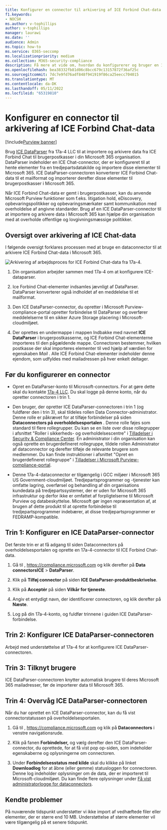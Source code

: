 ```yaml
---
title: Konfigurer en connector til arkivering af ICE Forbind Chat-data i Microsoft 365
f1.keywords:
- NOCSH
ms.author: v-tophillips
author: v-tophillips
manager: laurawi
ms.date: ''
audience: Admin
ms.topic: how-to
ms.service: O365-seccomp
ms.localizationpriority: medium
ms.collection: M365-security-compliance
description: Få mere at vide om, hvordan du konfigurerer og bruger en 17a-4 ICE Forbind Chat DataParser-connector til at importere og arkivere ICE Forbind Chat-data i Microsoft 365.
ms.openlocfilehash: bea38332fb81d06c8bcc679c13157872f36af25c
ms.sourcegitcommit: 7dc7e9fd76adf848f941919f86ca25eecc704015
ms.translationtype: MT
ms.contentlocale: da-DK
ms.lasthandoff: 05/11/2022
ms.locfileid: "65319810"
---
```

# <a name="set-up-a-connector-to-archive-ice-connect-chat-data"></a>Konfigurer en connector til arkivering af ICE Forbind Chat-data

[!include[Purview banner](../includes/purview-rebrand-banner.md)]

Brug [ICE DataParser](https://www.17a-4.com/ice-dataparser/) fra 17a-4 LLC til at importere og arkivere data fra ICE Forbind Chat til brugerpostkasser i din Microsoft 365 organisation. DataParser indeholder en ICE Chat-connector, der er konfigureret til at hente elementer fra en tredjepartsdatakilde og importere disse elementer til Microsoft 365. ICE DataParser-connectoren konverterer ICE Forbind Chat-data til et mailformat og importerer derefter disse elementer til brugerpostkasser i Microsoft 365.

Når ICE Forbind Chat-data er gemt i brugerpostkasser, kan du anvende Microsoft Purview funktioner som f.eks. litigation hold, eDiscovery, opbevaringspolitikker og opbevaringsmærkater samt kommunikation med overholdelse af angivne standarder. Brug af en ICE DataParser-connector til at importere og arkivere data i Microsoft 365 kan hjælpe din organisation med at overholde offentlige og lovgivningsmæssige politikker.

## <a name="overview-of-archiving-ice-chat-data"></a>Oversigt over arkivering af ICE Chat-data

I følgende oversigt forklares processen med at bruge en dataconnector til at arkivere ICE Forbind Chat-data i Microsoft 365.

![Arkivering af arbejdsproces for ICE Forbind Chat-data fra 17a-4.](../media/ICEChatDataParserConnectorWorkflow.png)

1. Din organisation arbejder sammen med 17a-4 om at konfigurere ICE-dataparser.

2. Ice Forbind Chat-elementer indsamles jævnligt af DataParser. DataParser konverterer også indholdet af en meddelelse til et mailformat.

3. Den ICE DataParser-connector, du opretter i Microsoft Purview-compliance-portal opretter forbindelse til DataParser og overfører meddelelserne til en sikker Azure Storage placering i Microsoft-cloudmiljøet.

4. Der oprettes en undermappe i mappen Indbakke med navnet **ICE DataParser** i brugerpostkasserne, og ICE Forbind Chat-elementerne importeres til den pågældende mappe. Connectoren bestemmer, hvilken postkasse der skal importeres elementer til ved hjælp af værdien for egenskaben *Mail* . Alle ICE Forbind Chat-elementer indeholder denne ejendom, som udfyldes med mailadressen på hver enkelt deltager.

## <a name="before-you-set-up-a-connector"></a>Før du konfigurerer en connector

- Opret en DataParser-konto til Microsoft-connectors. For at gøre dette skal du kontakte [17a-4 LLC](https://www.17a-4.com/contact/). Du skal logge på denne konto, når du opretter connectoren i trin 1.

- Den bruger, der opretter ICE DataParser-connectoren i trin 1 (og fuldfører den i trin 3), skal tildeles rollen Data Connector-administrator. Denne rolle er påkrævet for at tilføje forbindelser på siden **Dataconnectors på overholdelsesportalen** . Denne rolle føjes som standard til flere rollegrupper. Du kan se en liste over disse rollegrupper i afsnittet "Roller i sikkerheds- og overholdelsescentre" i [Tilladelser i Security & Compliance Center](../security/office-365-security/permissions-in-the-security-and-compliance-center.md#roles-in-the-security--compliance-center). En administrator i din organisation kan også oprette en brugerdefineret rollegruppe, tildele rollen Administrator af dataconnector og derefter tilføje de relevante brugere som medlemmer. Du kan finde instruktioner i afsnittet "Opret en brugerdefineret rollegruppe" i [Tilladelser i Microsoft Purview-compliance-portal](microsoft-365-compliance-center-permissions.md#create-a-custom-role-group).

- Denne 17a-4-dataconnector er tilgængelig i GCC miljøer i Microsoft 365 US Government-cloudmiljøet. Tredjepartsprogrammer og -tjenester kan omfatte lagring, overførsel og behandling af din organisations kundedata på tredjepartssystemer, der er uden for Microsoft 365 infrastruktur og derfor ikke er omfattet af forpligtelserne til Microsoft Purview og databeskyttelse. Microsoft gør ingen repræsentation af, at brugen af dette produkt til at oprette forbindelse til tredjepartsprogrammer indebærer, at disse tredjepartsprogrammer er FEDRAMP-kompatible.

## <a name="step-1-set-up-an-ice-dataparser-connector"></a>Trin 1: Konfigurer en ICE DataParser-connector

Det første trin er at få adgang til siden Dataconnectors på overholdelsesportalen og oprette en 17a-4-connector til ICE Forbind Chat-data.

1. Gå til , <https://compliance.microsoft.com> og klik derefter på **Data connectorsICE** >  **DataParser**.

2. Klik på **Tilføj connector** på siden **ICE DataParser-produktbeskrivelse**.

3. Klik på **Acceptér** på siden **Vilkår for tjeneste**.

4. Angiv et entydigt navn, der identificerer connectoren, og klik derefter på **Næste**.

5. Log på din 17a-4-konto, og fuldfør trinnene i guiden ICE DataParser-forbindelse.

## <a name="step-2-configure-the-ice-dataparser-connector"></a>Trin 2: Konfigurer ICE DataParser-connectoren

Arbejd med understøttelse af 17a-4 for at konfigurere ICE DataParser-connectoren.

## <a name="step-3-map-users"></a>Trin 3: Tilknyt brugere

ICE DataParser-connectoren knytter automatisk brugere til deres Microsoft 365 mailadresser, før de importerer data til Microsoft 365.

## <a name="step-4-monitor-the-ice-dataparser-connector"></a>Trin 4: Overvåg ICE DataParser-connectoren

Når du har oprettet en ICE DataParser-connector, kan du få vist connectorstatussen på overholdelsesportalen.

1. Gå til , <https://compliance.microsoft.com> og klik på **Dataconnectors** i venstre navigationsrude.

2. Klik på fanen **Forbindelser,** og vælg derefter den ICE DataParser-connector, du oprettede, for at få vist pop op-siden, som indeholder egenskaberne og oplysningerne om connectoren.

3. Under **Forbindelsesstatus med kilde** skal du klikke på linket **Downloadlog** for at åbne (eller gemme) statusloggen for connectoren. Denne log indeholder oplysninger om de data, der er importeret til Microsoft-cloudmiljøet. Du kan finde flere oplysninger under [Få vist administratorlogge for dataconnectors](data-connector-admin-logs.md).

## <a name="known-issues"></a>Kendte problemer

På nuværende tidspunkt understøtter vi ikke import af vedhæftede filer eller elementer, der er større end 10 MB. Understøttelse af større elementer vil være tilgængelig på et senere tidspunkt.
